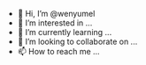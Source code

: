 - 👋 Hi, I’m @wenyumel
- 👀 I’m interested in ...
- 🌱 I’m currently learning ...
- 💞️ I’m looking to collaborate on ...
- 📫 How to reach me ...

<!---
wenyumel/wenyumel is a ✨ special ✨ repository because its `README.md` (this file) appears on your GitHub profile.
You can click the Preview link to take a look at your changes.
--->
